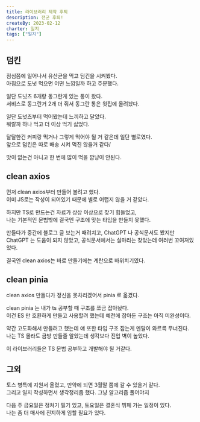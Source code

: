 ```yaml
---
title: 라이브러리 제작 후퇴
description: 전군 후퇴!
createBy: 2023-02-12
charter: 일지
tags: ["일지"]
---
```


## 덤킨

점심쯤에 일어나서 유산균을 먹고 덤킨을 시켜봤다.  
아침으로 도넛 먹으면 어떤 느낌일까 하고 주문했다.

일단 도넛츠 6개랑 동그란게 있는 통이 왔다.  
서비스로 동그란거 2개 더 줘서 동그란 통은 윗집에 올려놨다.

일단 도넛츠부터 먹어봤는데 느끼하고 달았다.  
뭐랄까 하나 먹고 더 이상 먹기 싫었다.

달달한건 커피랑 먹거나 그렇게 먹어야 될 거 같은데 일단 별로였다.  
앞으로 덤킨은 따로 배송 시켜 먹진 않을거 같다/

맛이 없는건 아니고 한 번에 많이 먹을 깜냥이 안된다.

## clean axios

먼저 clean axios부터 만들어 볼려고 했다.  
이미 JS로는 작성이 되어있기 때문에 별로 어렵지 않을 거 같았다.

하지만 TS로 만드는건 자료가 상상 이상으로 찾기 힘들었고,  
나는 기본적인 문법밖에 결국엔 구조에 맞는 타입을 만들지 못했다.

만들다가 중간에 블로그 글 보는거 때려치고, ChatGPT 나 공식문서도 봤지만  
ChatGPT 는 도움이 되지 않았고, 공식문서에서는 실마리는 찾았는데 여러번 꼬여져있었다.

결국엔 clean axios는 바로 만들기에는 계란으로 바위치기였다.

## clean pinia

clean axios 만들다가 정신을 못차리겠어서 pinia 로 옮겼다.

clean pinia 는 내가 ts 공부할 때 구조를 쪼금 잡아놨다.  
이건 ES 만 호환하게 만들고 사용할려 했는데 예전에 잡아둔 구조는 아직 미완성이다.

약간 고도화해서 만들려고 했는데 얘 또한 타입 구조 잡는게 멘탈이 와르륵 무너진다.  
나는 TS 몰라도 금방 만들줄 알았는데 생각보다 진입 벽이 높았다.

이 라이브러리들은 TS 문법 공부하고 개발해야 될 거같다.

## 그외

토스 병특에 지원서 올렸고, 만약에 되면 3월말 쯤에 갈 수 있을거 같다.  
그리고 일지 작성하면서 생각정리좀 했다. 그냥 알고리즘 풀어야지

다음 주 금요일은 정처기 필기 있고, 토요일은 결혼식 뷔페 가는 일정이 있다.  
나는 좀 더 매사에 진지하게 임할 필요가 있다.
